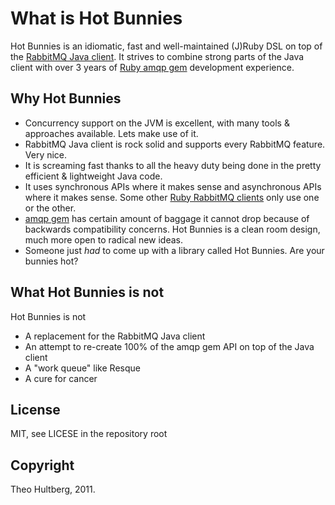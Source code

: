 # What is Hot Bunnies

Hot Bunnies is an idiomatic, fast and well-maintained (J)Ruby DSL on top of the [RabbitMQ Java client](http://www.rabbitmq.com/api-guide.html). It strives to combine
strong parts of the Java client with over 3 years of [Ruby amqp gem](https://github.com/ruby-amqp/amqp) development experience.

## Why Hot Bunnies

 * Concurrency support on the JVM is excellent, with many tools & approaches available. Lets make use of it.
 * RabbitMQ Java client is rock solid and supports every RabbitMQ feature. Very nice.
 * It is screaming fast thanks to all the heavy duty being done in the pretty efficient & lightweight Java code.
 * It uses synchronous APIs where it makes sense and asynchronous APIs where it makes sense. Some other [Ruby RabbitMQ clients](https://github.com/ruby-amqp)
   only use one or the other.
 * [amqp gem](https://github.com/ruby-amqp/amqp) has certain amount of baggage it cannot drop because of backwards compatibility concerns. Hot Bunnies is a
   clean room design, much more open to radical new ideas.
 * Someone just *had* to come up with a library called Hot Bunnies. Are your bunnies hot?


## What Hot Bunnies is not

Hot Bunnies is not

 * A replacement for the RabbitMQ Java client
 * An attempt to re-create 100% of the amqp gem API on top of the Java client
 * A "work queue" like Resque
 * A cure for cancer


## License

MIT, see LICESE in the repository root


## Copyright

Theo Hultberg, 2011.